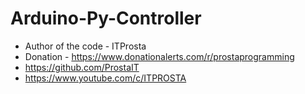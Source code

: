 # Arduino-Py-Controller

* Author of the code - ITProsta
 * Donation - https://www.donationalerts.com/r/prostaprogramming
 * https://github.com/ProstaIT
 * https://www.youtube.com/c/ITPROSTA

